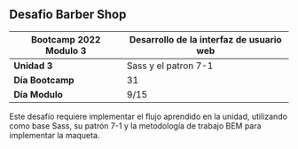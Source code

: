 ## Desafio Barber Shop

|Bootcamp 2022 Modulo 3|Desarrollo de la interfaz de usuario web|
|----|-----|
|**Unidad 3**|Sass y el patron 7-1|
|**Día Bootcamp**|31|
|**Día Modulo**|9/15|


Este desafío requiere implementar el flujo aprendido en la unidad, utilizando como base Sass, su patrón 7-1 y la metodología de trabajo BEM para implementar la maqueta.
